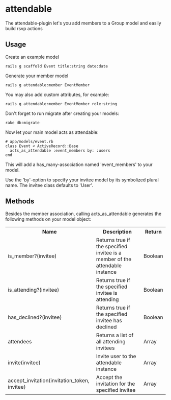 attendable
==========

The attendable-plugin let's you add members to a Group model and easily build rsvp actions

Usage
-----

Create an example model
```
rails g scaffold Event title:string date:date
```

Generate your member model
```
rails g attendable:member EventMember
```

You may also add custom attributes, for example:
```
rails g attendable:member EventMember role:string
```

Don't forget to run migrate after creating your models:
```
rake db:migrate
```

Now let your main model acts as attendable:
```
# app/models/event.rb
class Event < ActiveRecord::Base
  acts_as_attendable :event_members by: :users
end
```
This will add a has_many-association named 'event_members' to your model.
 
Use the 'by'-option to specify your invitee model by its symbolized plural name. The invitee class defaults to 'User'.

Methods
-------
Besides the member association, calling acts_as_attendable generates the following methods on your model object: 

<table>
  <tr>
    <th>Name</th>
    <th>Description</th>
    <th>Return</th>
  </tr>
  <tr>
    <td>is_member?(invitee)</td>
    <td>Returns true if the specified invitee is a member of the attendable instance</td>
    <td>Boolean</td>
  </tr>
  <tr>
    <td>is_attending?(invitee)</td>
    <td>Returns true if the specified invitee is attending</td>
    <td>Boolean</td>
  </tr>
  <tr>
    <td>has_declined?(invitee)</td>
    <td>Returns true if the specified invitee has declined</td>
    <td>Boolean</td>
  </tr>
  <tr>
    <td>attendees</td>
    <td>Returns a list of all attending invitees</td>
    <td>Array</td>
  </tr>
  <tr>
    <td>invite(invitee)</td>
    <td>Invite user to the attendable instance</td>
    <td>Array</td>
  </tr>
  <tr>
    <td>accept_invitation(invitation_token, invitee)</td>
    <td>Accept the invitation for the specified invitee</td>
    <td>Array</td>
  </tr>
</table>
